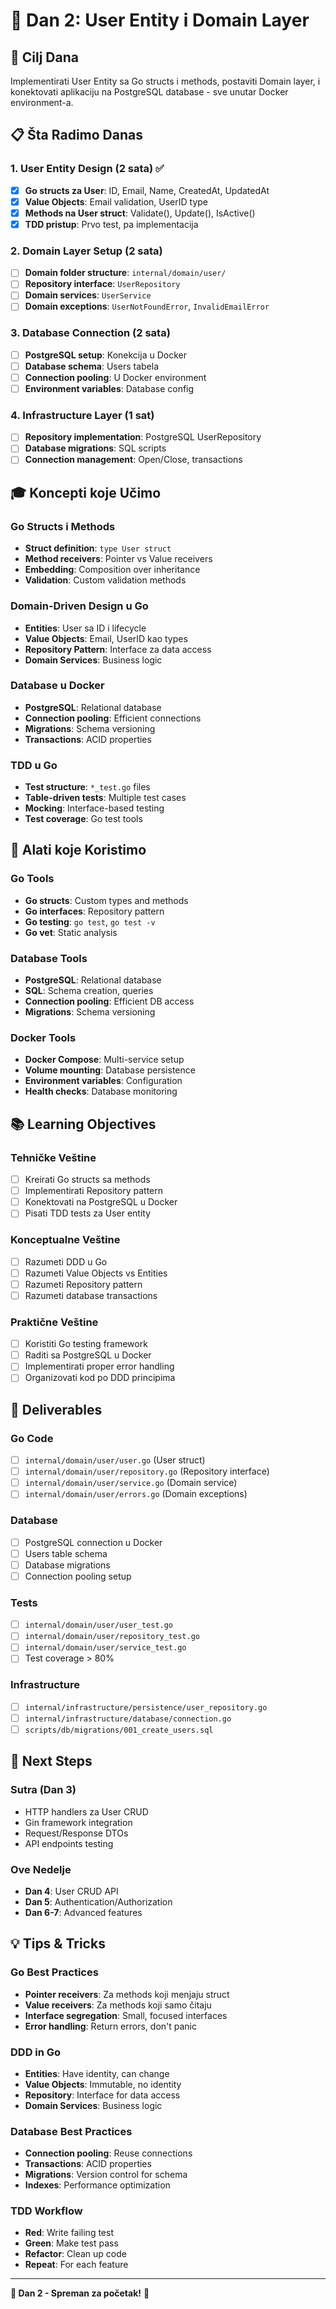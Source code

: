 # **📅 Dan 2: User Entity i Domain Layer**

## **🎯 Cilj Dana**
Implementirati User Entity sa Go structs i methods, postaviti Domain layer, i konektovati aplikaciju na PostgreSQL database - sve unutar Docker environment-a.

## **📋 Šta Radimo Danas**

### **1. User Entity Design (2 sata)** ✅
- [x] **Go structs za User**: ID, Email, Name, CreatedAt, UpdatedAt
- [x] **Value Objects**: Email validation, UserID type
- [x] **Methods na User struct**: Validate(), Update(), IsActive()
- [x] **TDD pristup**: Prvo test, pa implementacija

### **2. Domain Layer Setup (2 sata)**
- [ ] **Domain folder structure**: `internal/domain/user/`
- [ ] **Repository interface**: `UserRepository`
- [ ] **Domain services**: `UserService`
- [ ] **Domain exceptions**: `UserNotFoundError`, `InvalidEmailError`

### **3. Database Connection (2 sata)**
- [ ] **PostgreSQL setup**: Konekcija u Docker
- [ ] **Database schema**: Users tabela
- [ ] **Connection pooling**: U Docker environment
- [ ] **Environment variables**: Database config

### **4. Infrastructure Layer (1 sat)**
- [ ] **Repository implementation**: PostgreSQL UserRepository
- [ ] **Database migrations**: SQL scripts
- [ ] **Connection management**: Open/Close, transactions

## **🎓 Koncepti koje Učimo**

### **Go Structs i Methods**
- **Struct definition**: `type User struct`
- **Method receivers**: Pointer vs Value receivers
- **Embedding**: Composition over inheritance
- **Validation**: Custom validation methods

### **Domain-Driven Design u Go**
- **Entities**: User sa ID i lifecycle
- **Value Objects**: Email, UserID kao types
- **Repository Pattern**: Interface za data access
- **Domain Services**: Business logic

### **Database u Docker**
- **PostgreSQL**: Relational database
- **Connection pooling**: Efficient connections
- **Migrations**: Schema versioning
- **Transactions**: ACID properties

### **TDD u Go**
- **Test structure**: `*_test.go` files
- **Table-driven tests**: Multiple test cases
- **Mocking**: Interface-based testing
- **Test coverage**: Go test tools

## **🔧 Alati koje Koristimo**

### **Go Tools**
- **Go structs**: Custom types and methods
- **Go interfaces**: Repository pattern
- **Go testing**: `go test`, `go test -v`
- **Go vet**: Static analysis

### **Database Tools**
- **PostgreSQL**: Relational database
- **SQL**: Schema creation, queries
- **Connection pooling**: Efficient DB access
- **Migrations**: Schema versioning

### **Docker Tools**
- **Docker Compose**: Multi-service setup
- **Volume mounting**: Database persistence
- **Environment variables**: Configuration
- **Health checks**: Database monitoring

## **📚 Learning Objectives**

### **Tehničke Veštine**
- [ ] Kreirati Go structs sa methods
- [ ] Implementirati Repository pattern
- [ ] Konektovati na PostgreSQL u Docker
- [ ] Pisati TDD tests za User entity

### **Konceptualne Veštine**
- [ ] Razumeti DDD u Go
- [ ] Razumeti Value Objects vs Entities
- [ ] Razumeti Repository pattern
- [ ] Razumeti database transactions

### **Praktične Veštine**
- [ ] Koristiti Go testing framework
- [ ] Raditi sa PostgreSQL u Docker
- [ ] Implementirati proper error handling
- [ ] Organizovati kod po DDD principima

## **🎯 Deliverables**

### **Go Code**
- [ ] `internal/domain/user/user.go` (User struct)
- [ ] `internal/domain/user/repository.go` (Repository interface)
- [ ] `internal/domain/user/service.go` (Domain service)
- [ ] `internal/domain/user/errors.go` (Domain exceptions)

### **Database**
- [ ] PostgreSQL connection u Docker
- [ ] Users table schema
- [ ] Database migrations
- [ ] Connection pooling setup

### **Tests**
- [ ] `internal/domain/user/user_test.go`
- [ ] `internal/domain/user/repository_test.go`
- [ ] `internal/domain/user/service_test.go`
- [ ] Test coverage > 80%

### **Infrastructure**
- [ ] `internal/infrastructure/persistence/user_repository.go`
- [ ] `internal/infrastructure/database/connection.go`
- [ ] `scripts/db/migrations/001_create_users.sql`

## **🚀 Next Steps**

### **Sutra (Dan 3)**
- HTTP handlers za User CRUD
- Gin framework integration
- Request/Response DTOs
- API endpoints testing

### **Ove Nedelje**
- **Dan 4**: User CRUD API
- **Dan 5**: Authentication/Authorization
- **Dan 6-7**: Advanced features

## **💡 Tips & Tricks**

### **Go Best Practices**
- **Pointer receivers**: Za methods koji menjaju struct
- **Value receivers**: Za methods koji samo čitaju
- **Interface segregation**: Small, focused interfaces
- **Error handling**: Return errors, don't panic

### **DDD in Go**
- **Entities**: Have identity, can change
- **Value Objects**: Immutable, no identity
- **Repository**: Interface for data access
- **Domain Services**: Business logic

### **Database Best Practices**
- **Connection pooling**: Reuse connections
- **Transactions**: ACID properties
- **Migrations**: Version control for schema
- **Indexes**: Performance optimization

### **TDD Workflow**
- **Red**: Write failing test
- **Green**: Make test pass
- **Refactor**: Clean up code
- **Repeat**: For each feature

---

**🔄 Dan 2 - Spreman za početak!** 🐳 